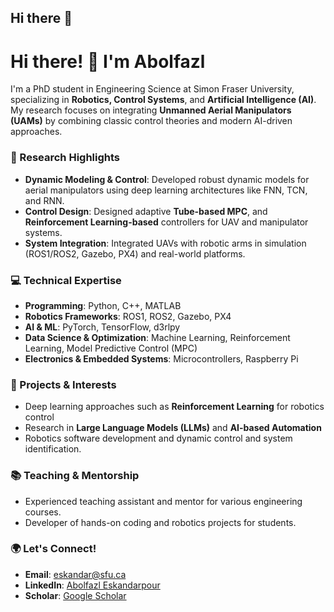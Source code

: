 ## Hi there 👋

<!--
**abolfazlo/abolfazlo** is a ✨ _special_ ✨ repository because its `README.md` (this file) appears on your GitHub profile.

Here are some ideas to get you started:

- 🔭 I’m currently working on ...
- 🌱 I’m currently learning ...
- 👯 I’m looking to collaborate on ...
- 🤔 I’m looking for help with ...
- 💬 Ask me about ...
- 📫 How to reach me: ...
- 😄 Pronouns: ...
- ⚡ Fun fact: ...
-->

# Hi there! 👋 I'm Abolfazl

I'm a PhD student in Engineering Science at Simon Fraser University, specializing in **Robotics, Control Systems**, and **Artificial Intelligence (AI)**. My research focuses on integrating **Unmanned Aerial Manipulators (UAMs)** by combining classic control theories and modern AI-driven approaches.

### 🔬 Research Highlights
- **Dynamic Modeling & Control**: Developed robust dynamic models for aerial manipulators using deep learning architectures like FNN, TCN, and RNN. 
- **Control Design**: Designed adaptive **Tube-based MPC**, and **Reinforcement Learning-based** controllers for UAV and manipulator systems.
- **System Integration**: Integrated UAVs with robotic arms in simulation (ROS1/ROS2, Gazebo, PX4) and real-world platforms.
  
### 💻 Technical Expertise
- **Programming**: Python, C++, MATLAB
- **Robotics Frameworks**: ROS1, ROS2, Gazebo, PX4
- **AI & ML**: PyTorch, TensorFlow, d3rlpy
- **Data Science & Optimization**: Machine Learning, Reinforcement Learning, Model Predictive Control (MPC)
- **Electronics & Embedded Systems**: Microcontrollers, Raspberry Pi

### 🚀 Projects & Interests
- Deep learning approaches such as **Reinforcement Learning** for robotics control
- Research in **Large Language Models (LLMs)** and **AI-based Automation**
- Robotics software development and dynamic control and system identification.

### 📚 Teaching & Mentorship
- Experienced teaching assistant and mentor for various engineering courses.
- Developer of hands-on coding and robotics projects for students.

### 🌍 Let's Connect!
- **Email**: [eskandar@sfu.ca](mailto:eskandar@sfu.ca)
- **LinkedIn**: [Abolfazl Eskandarpour](https://www.linkedin.com/in/abolfazl-eskandarpour)
- **Scholar**: [Google Scholar](https://www.linkedin.com/in/abolfazl-eskandarpour](https://scholar.google.com/citations?user=xRRXfh0AAAAJ&hl=en))

